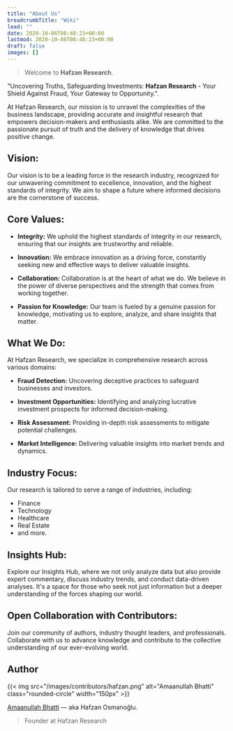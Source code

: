 ```yaml
---
title: "About Us"
breadcrumbTitle: "Wiki"
lead: ""
date: 2020-10-06T08:48:23+00:00
lastmod: 2020-10-06T08:48:23+00:00
draft: false
images: []
---
```


> Welcome to **Hafzan Research**.

"Uncovering Truths, Safeguarding Investments: **Hafzan Research** - Your Shield Against Fraud, Your Gateway to Opportunity.".

At Hafzan Research, our mission is to unravel the complexities of the business landscape, providing accurate and insightful research that empowers decision-makers and enthusiasts alike. We are committed to the passionate pursuit of truth and the delivery of knowledge that drives positive change.

## Vision:

Our vision is to be a leading force in the research industry, recognized for our unwavering commitment to excellence, innovation, and the highest standards of integrity. We aim to shape a future where informed decisions are the cornerstone of success.

## Core Values:

- **Integrity:**
We uphold the highest standards of integrity in our research, ensuring that our insights are trustworthy and reliable.

- **Innovation:**
We embrace innovation as a driving force, constantly seeking new and effective ways to deliver valuable insights.

- **Collaboration:**
Collaboration is at the heart of what we do. We believe in the power of diverse perspectives and the strength that comes from working together.

- **Passion for Knowledge:**
Our team is fueled by a genuine passion for knowledge, motivating us to explore, analyze, and share insights that matter.

## What We Do:

At Hafzan Research, we specialize in comprehensive research across various domains:

- **Fraud Detection:**
Uncovering deceptive practices to safeguard businesses and investors.

- **Investment Opportunities:**
Identifying and analyzing lucrative investment prospects for informed decision-making.

- **Risk Assessment:**
Providing in-depth risk assessments to mitigate potential challenges.

- **Market Intelligence:**
Delivering valuable insights into market trends and dynamics.

## Industry Focus:

Our research is tailored to serve a range of industries, including:

- Finance
- Technology
- Healthcare
- Real Estate
- and more.

## Insights Hub:

Explore our Insights Hub, where we not only analyze data but also provide expert commentary, discuss industry trends, and conduct data-driven analyses. It's a space for those who seek not just information but a deeper understanding of the forces shaping our world.

## Open Collaboration with Contributors:

Join our community of authors, industry thought leaders, and professionals. Collaborate with us to advance knowledge and contribute to the collective understanding of our ever-evolving world.

## Author

{{< img src="/images/contributors/hafzan.png" alt="Amaanullah Bhatti" class="rounded-circle" width="150px" >}}

[Amaanullah Bhatti](https://ammanullah.github.io) — aka Hafzan Osmanoğlu. 

> Founder at Hafzan Research
